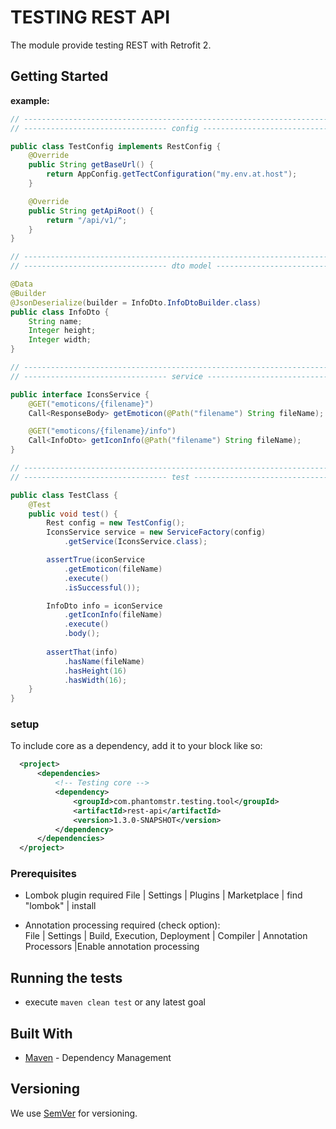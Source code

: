 # TESTING REST API

The module provide testing REST with Retrofit 2.

## Getting Started

**example:**

```java
// --------------------------------------------------------------------------------
// -------------------------------- config ----------------------------------------

public class TestConfig implements RestConfig {
    @Override
    public String getBaseUrl() {
        return AppConfig.getTectConfiguration("my.env.at.host");  
    }

    @Override
    public String getApiRoot() {
        return "/api/v1/";
    }
}

// --------------------------------------------------------------------------------
// -------------------------------- dto model -------------------------------------

@Data
@Builder
@JsonDeserialize(builder = InfoDto.InfoDtoBuilder.class)
public class InfoDto {
    String name;
    Integer height;
    Integer width;
}

// --------------------------------------------------------------------------------
// -------------------------------- service ---------------------------------------

public interface IconsService {
    @GET("emoticons/{filename}")
    Call<ResponseBody> getEmoticon(@Path("filename") String fileName); 

    @GET("emoticons/{filename}/info")
    Call<InfoDto> getIconInfo(@Path("filename") String fileName); 
}

// --------------------------------------------------------------------------------
// -------------------------------- test ------------------------------------------

public class TestClass {
    @Test
    public void test() {
        Rest config = new TestConfig();
        IconsService service = new ServiceFactory(config)
            .getService(IconsService.class);

        assertTrue(iconService
            .getEmoticon(fileName)
            .execute()
            .isSuccessful());     

        InfoDto info = iconService
            .getIconInfo(fileName)
            .execute()
            .body();
        
        assertThat(info)
            .hasName(fileName)
            .hasHeight(16)
            .hasWidth(16);
    }
}   
```

### setup

To include core as a dependency, add it to your <dependencies> block like so:

  ```xml
    <project>
        <dependencies>
            <!-- Testing core -->
            <dependency>
                <groupId>com.phantomstr.testing.tool</groupId>
                <artifactId>rest-api</artifactId>
                <version>1.3.0-SNAPSHOT</version>
            </dependency>
        </dependencies>
    </project>
  ```

### Prerequisites

- Lombok plugin required File | Settings | Plugins | Marketplace | find "lombok" | install

- Annotation processing required (check option): <br>
  File | Settings | Build, Execution, Deployment | Compiler | Annotation Processors |Enable annotation processing

## Running the tests

- execute ```maven clean test``` or any latest goal

## Built With

* [Maven](https://maven.apache.org/) - Dependency Management

## Versioning

We use [SemVer](http://semver.org/) for versioning.